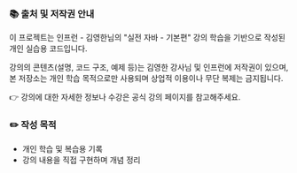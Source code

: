 ### 📚 출처 및 저작권 안내
이 프로젝트는 인프런 - 김영한님의 "실전 자바 - 기본편" 강의 학습을 기반으로 작성된 개인 실습용 코드입니다.

강의의 콘텐츠(설명, 코드 구조, 예제 등)는 김영한 강사님 및 인프런에 저작권이 있으며,
본 저장소는 개인 학습 목적으로만 사용되며 상업적 이용이나 무단 복제는 금지됩니다.

👉 강의에 대한 자세한 정보나 수강은 공식 강의 페이지를 참고해주세요.

### ✏️ 작성 목적
- 개인 학습 및 복습용 기록
- 강의 내용을 직접 구현하며 개념 정리
